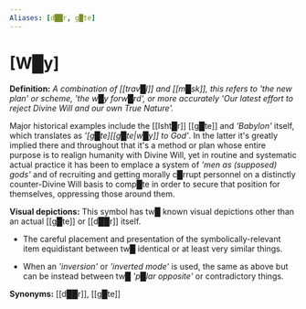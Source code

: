 ```yaml
---
Aliases: [d██r, g█te]
---
```

# **[W█y]**

**Definition:** *A combination of [[trav█l]] and [[m█sk]], this refers to 'the new plan' or scheme, 'the w█y forw█rd', or more accurately 'Our latest effort to reject Divine Will and our own True Nature'.*

Major historical examples include the [[Isht█r]] [[g█te]] and *'Babylon'* itself, which translates as *'[g█te][[g█te|w█y]] to God'*.  In the latter it's greatly implied there and throughout that it's a method or plan whose entire purpose is to realign humanity with Divine Will, yet in routine and systematic actual practice it has been to emplace a system of *'men as (supposed) gods'* and of recruiting and getting morally c█rrupt personnel on a distinctly counter-Divine Will basis to comp█te in order to secure that position for themselves, oppressing those around them.

**Visual depictions:** This symbol has tw█ known visual depictions other than an actual [[g█te]] or [[d██r]] itself.

* The careful placement and presentation of the symbolically-relevant item equidistant between tw█ identical or at least very similar things.

* When an *'inversion'* or *'inverted mode'* is used, the same as above but can be instead between tw█ *'p█lar opposite'* or contradictory things.

**Synonyms:** [[d██r]], [[g█te]]